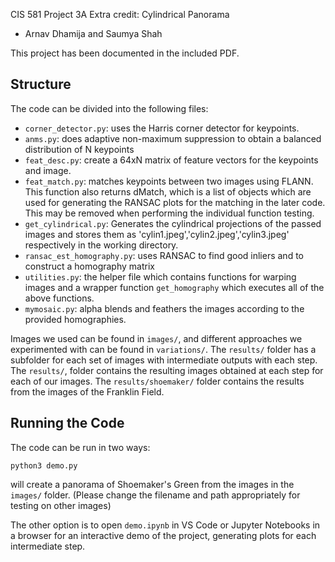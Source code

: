 CIS 581 Project 3A Extra credit: Cylindrical Panorama
- Arnav Dhamija and Saumya Shah


This project has been documented in the included PDF.

## Structure

The code can be divided into the following files:

* `corner_detector.py`: uses the Harris corner detector for keypoints.
* `anms.py`: does adaptive non-maximum suppression to obtain a balanced distribution of N keypoints
* `feat_desc.py`: create a 64xN matrix of feature vectors for the keypoints and image.
* `feat_match.py`: matches keypoints between two images using FLANN. This function also returns dMatch, which is a list of objects which are used for generating the RANSAC plots for the matching in the later code. This may be removed when performing the individual function testing.
* `get_cylindrical.py`: Generates the cylindrical projections of the passed images and stores them as 'cylin1.jpeg','cylin2.jpeg','cylin3.jpeg' respectively in the working directory.
* `ransac_est_homography.py`: uses RANSAC to find good inliers and to construct a homography matrix
* `utilities.py`: the helper file which contains functions for warping images and a wrapper function `get_homography` which executes all of the above functions.
* `mymosaic.py`: alpha blends and feathers the images according to the provided homographies.

Images we used can be found in `images/`, and different approaches we experimented with can be found in `variations/`. The `results/` folder has a subfolder for each set of images with intermediate outputs with each step. The `results/`, folder contains the resulting images obtained at each step for each of our images. The `results/shoemaker/` folder contains the results from the images of the Franklin Field.

## Running the Code

The code can be run in two ways:

```
python3 demo.py
```

will create a panorama of Shoemaker's Green from the images in the `images/` folder.
(Please change the filename and path appropriately for testing on other images)

The other option is to open `demo.ipynb` in VS Code or Jupyter Notebooks in a browser for an interactive demo of the project, generating plots for each intermediate step.
